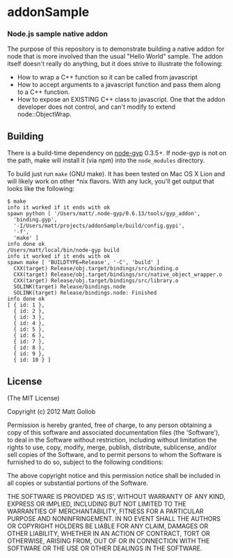 addonSample
============
### Node.js sample native addon

The purpose of this repository is to demonstrate building a native addon for
node that is more involved than the usual "Hello World" sample.  The addon
itself doesn't really do anything, but it does strive to illustrate the
following:

* How to wrap a C++ function so it can be called from javascript
* How to accept arguments to a javascript function and pass them along to a
C++ function.
* How to expose an EXISTING C++ class to javascript.  One that the addon
developer does not control, and can't modify to extend node::ObjectWrap.

Building
--------
There is a build-time dependency on
[node-gyp](https://github.com/TooTallNate/node-gyp) 0.3.5+.  If node-gyp
is not on the path, make will install it (via npm) into the `node_modules`
directory.

To build just run `make` (GNU make).  It has been tested on Mac OS X Lion and
will likely work on other *nix flavors.  With any luck, you'll get output that
looks like the following:

```
$ make
info it worked if it ends with ok
spawn python [ '/Users/matt/.node-gyp/0.6.13/tools/gyp_addon',
  'binding.gyp',
  '-I/Users/matt/projects/addonSample/build/config.gypi',
  '-f',
  'make' ]
info done ok
/Users/matt/local/bin/node-gyp build
info it worked if it ends with ok
spawn make [ 'BUILDTYPE=Release', '-C', 'build' ]
  CXX(target) Release/obj.target/bindings/src/binding.o
  CXX(target) Release/obj.target/bindings/src/native_object_wrapper.o
  CXX(target) Release/obj.target/bindings/src/library.o
  SOLINK(target) Release/bindings.node
  SOLINK(target) Release/bindings.node: Finished
info done ok
[ { id: 1 },
  { id: 2 },
  { id: 3 },
  { id: 4 },
  { id: 5 },
  { id: 6 },
  { id: 7 },
  { id: 8 },
  { id: 9 },
  { id: 10 } ]
```

License
-------

(The MIT License)

Copyright (c) 2012 Matt Gollob

Permission is hereby granted, free of charge, to any person obtaining
a copy of this software and associated documentation files (the
'Software'), to deal in the Software without restriction, including
without limitation the rights to use, copy, modify, merge, publish,
distribute, sublicense, and/or sell copies of the Software, and to
permit persons to whom the Software is furnished to do so, subject to
the following conditions:

The above copyright notice and this permission notice shall be
included in all copies or substantial portions of the Software.

THE SOFTWARE IS PROVIDED 'AS IS', WITHOUT WARRANTY OF ANY KIND,
EXPRESS OR IMPLIED, INCLUDING BUT NOT LIMITED TO THE WARRANTIES OF
MERCHANTABILITY, FITNESS FOR A PARTICULAR PURPOSE AND NONINFRINGEMENT.
IN NO EVENT SHALL THE AUTHORS OR COPYRIGHT HOLDERS BE LIABLE FOR ANY
CLAIM, DAMAGES OR OTHER LIABILITY, WHETHER IN AN ACTION OF CONTRACT,
TORT OR OTHERWISE, ARISING FROM, OUT OF OR IN CONNECTION WITH THE
SOFTWARE OR THE USE OR OTHER DEALINGS IN THE SOFTWARE.
